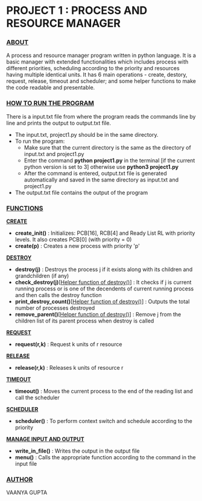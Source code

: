 # PROJECT 1 : PROCESS AND RESOURCE MANAGER

### **<ins>ABOUT</ins>**
A process and resource manager program written in python language. It is a basic manager with extended functionalities which includes process with different priorities, scheduling according to the priority and resources having multiple identical units. It has 6 main operations - create, destory, request, release, timeout and scheduler; and some helper functions to make the code readable and presentable. 

### **<ins>HOW TO RUN THE PROGRAM</ins>**
There is a input.txt file from where the program reads the commands line by line and prints the output to output.txt file. </br>
- The input.txt, project1.py should be in the same directory. </br>
- To run the program: </br>
    - Make sure that the current directory is the same as the directory of input.txt and project1.py</br>
    - Enter the command **python project1.py** in the terminal [if the current python version is set to 3] otherwise use **python3 project1.py**</br>
    - After the command is entered, output.txt file is generated automatically and saved in the same directory as input.txt and project1.py</br>
- The output.txt file contains the output of the program

### **<ins>FUNCTIONS</ins>**
**<ins>CREATE</ins>**
- **create_init()** : Initializes: PCB[16], RCB[4] and Ready List RL with priority levels. It also creates PCB[0] (with priority = 0) 
- **create(p)** : Creates a new process with priority 'p' 

**<ins>DESTROY</ins>**
- **destroy(j)** : Destroys the process j if it exists along with its children and grandchildren (if any) </br>
- **check_destroy(j)**[<ins>Helper function of destroy()</ins>] : It checks if j is current running process or is one of the decendents of current running process and then calls the destroy function </br>
- **print_destroy_count()**[<ins>Helper function of destroy()</ins>] : Outputs the total number of processes destroyed </br>
- **remove_parent()**[<ins>Helper function of destroy()</ins>] : Remove j from the children list of its parent process when destroy is called </br>
    
**<ins>REQUEST</ins>**
- **request(r,k)** : Request k units of r resource 

**<ins>RELEASE</ins>**
- **release(r,k)** : Releases k units of resource r 

**<ins>TIMEOUT</ins>**
- **timeout()** : Moves the current process to the end of the reading list and call the scheduler  

**<ins>SCHEDULER</ins>**
- **scheduler()** : To perform context switch and schedule according to the priority 

**<ins>MANAGE INPUT AND OUTPUT</ins>**
- **write_in_file()** : Writes the output in the output file 
- **menu()** : Calls the appropriate function according to the command in the input file  

### **<ins>AUTHOR</ins>**
VAANYA GUPTA
